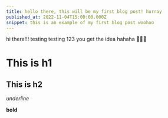 ```yaml
---
title: hello there, this will be my first blog post! hurray
published_at: 2022-11-04T15:00:00.000Z
snippet: this is an example of my first blog post woohoo
---
```


hi there!!!
testing testing 123 you get the idea hahaha 🥸🥸🥸

# This is h1

## This is h2

_underline_

**bold**
